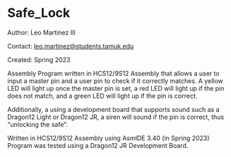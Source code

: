 # Safe_Lock

Author: Leo Martinez III

Contact: [leo.martinez@students.tamuk.edu](mailto:leo.martinez@students.tamuk.edu)

Created: Spring 2023

Assembly Program written in HCS12/9S12 Assembly that allows a user to input a master pin and a user pin to check if it correctly matches. A yellow LED will light up once the master pin is set, a red LED will light up if the pin does not match, and a green LED will light up if the pin is correct. 

Additionally, a using a development board that supports sound such as a Dragon12 Light or Dragon12 JR, a siren will sound if the pin is correct, thus "unlocking the safe".

Written in HCS12/9S12 Assembly using AsmIDE 3.40 (in Spring 2023) Program was tested using a Dragon12 JR Development Board.
